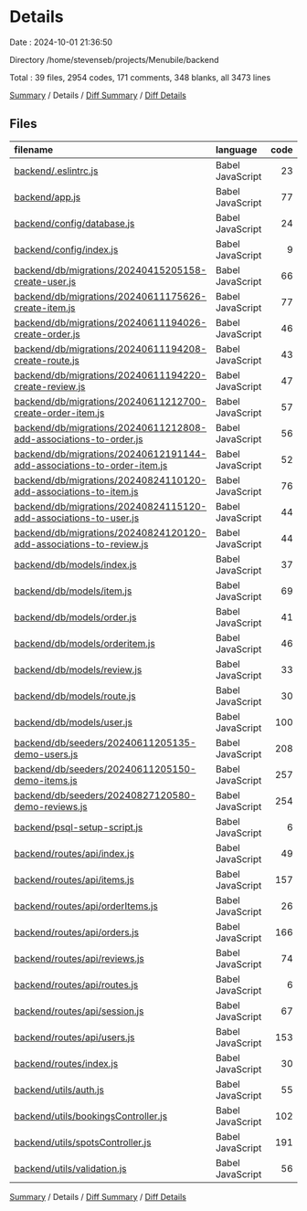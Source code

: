 # Details

Date : 2024-10-01 21:36:50

Directory /home/stevenseb/projects/Menubile/backend

Total : 39 files,  2954 codes, 171 comments, 348 blanks, all 3473 lines

[Summary](results.md) / Details / [Diff Summary](diff.md) / [Diff Details](diff-details.md)

## Files
| filename | language | code | comment | blank | total |
| :--- | :--- | ---: | ---: | ---: | ---: |
| [backend/.eslintrc.js](/backend/.eslintrc.js) | Babel JavaScript | 23 | 0 | 1 | 24 |
| [backend/app.js](/backend/app.js) | Babel JavaScript | 77 | 13 | 17 | 107 |
| [backend/config/database.js](/backend/config/database.js) | Babel JavaScript | 24 | 0 | 2 | 26 |
| [backend/config/index.js](/backend/config/index.js) | Babel JavaScript | 9 | 0 | 1 | 10 |
| [backend/db/migrations/20240415205158-create-user.js](/backend/db/migrations/20240415205158-create-user.js) | Babel JavaScript | 66 | 0 | 4 | 70 |
| [backend/db/migrations/20240611175626-create-item.js](/backend/db/migrations/20240611175626-create-item.js) | Babel JavaScript | 77 | 0 | 3 | 80 |
| [backend/db/migrations/20240611194026-create-order.js](/backend/db/migrations/20240611194026-create-order.js) | Babel JavaScript | 46 | 0 | 3 | 49 |
| [backend/db/migrations/20240611194208-create-route.js](/backend/db/migrations/20240611194208-create-route.js) | Babel JavaScript | 43 | 0 | 3 | 46 |
| [backend/db/migrations/20240611194220-create-review.js](/backend/db/migrations/20240611194220-create-review.js) | Babel JavaScript | 47 | 1 | 4 | 52 |
| [backend/db/migrations/20240611212700-create-order-item.js](/backend/db/migrations/20240611212700-create-order-item.js) | Babel JavaScript | 57 | 0 | 3 | 60 |
| [backend/db/migrations/20240611212808-add-associations-to-order.js](/backend/db/migrations/20240611212808-add-associations-to-order.js) | Babel JavaScript | 56 | 0 | 4 | 60 |
| [backend/db/migrations/20240612191144-add-associations-to-order-item.js](/backend/db/migrations/20240612191144-add-associations-to-order-item.js) | Babel JavaScript | 52 | 0 | 9 | 61 |
| [backend/db/migrations/20240824110120-add-associations-to-item.js](/backend/db/migrations/20240824110120-add-associations-to-item.js) | Babel JavaScript | 76 | 5 | 8 | 89 |
| [backend/db/migrations/20240824115120-add-associations-to-user.js](/backend/db/migrations/20240824115120-add-associations-to-user.js) | Babel JavaScript | 44 | 5 | 8 | 57 |
| [backend/db/migrations/20240824120120-add-associations-to-review.js](/backend/db/migrations/20240824120120-add-associations-to-review.js) | Babel JavaScript | 44 | 4 | 7 | 55 |
| [backend/db/models/index.js](/backend/db/models/index.js) | Babel JavaScript | 37 | 0 | 7 | 44 |
| [backend/db/models/item.js](/backend/db/models/item.js) | Babel JavaScript | 69 | 0 | 1 | 70 |
| [backend/db/models/order.js](/backend/db/models/order.js) | Babel JavaScript | 41 | 0 | 2 | 43 |
| [backend/db/models/orderitem.js](/backend/db/models/orderitem.js) | Babel JavaScript | 46 | 0 | 2 | 48 |
| [backend/db/models/review.js](/backend/db/models/review.js) | Babel JavaScript | 33 | 0 | 1 | 34 |
| [backend/db/models/route.js](/backend/db/models/route.js) | Babel JavaScript | 30 | 0 | 2 | 32 |
| [backend/db/models/user.js](/backend/db/models/user.js) | Babel JavaScript | 100 | 0 | 4 | 104 |
| [backend/db/seeders/20240611205135-demo-users.js](/backend/db/seeders/20240611205135-demo-users.js) | Babel JavaScript | 208 | 0 | 5 | 213 |
| [backend/db/seeders/20240611205150-demo-items.js](/backend/db/seeders/20240611205150-demo-items.js) | Babel JavaScript | 257 | 0 | 7 | 264 |
| [backend/db/seeders/20240827120580-demo-reviews.js](/backend/db/seeders/20240827120580-demo-reviews.js) | Babel JavaScript | 254 | 0 | 7 | 261 |
| [backend/psql-setup-script.js](/backend/psql-setup-script.js) | Babel JavaScript | 6 | 0 | 2 | 8 |
| [backend/routes/api/index.js](/backend/routes/api/index.js) | Babel JavaScript | 49 | 4 | 18 | 71 |
| [backend/routes/api/items.js](/backend/routes/api/items.js) | Babel JavaScript | 157 | 7 | 26 | 190 |
| [backend/routes/api/orderItems.js](/backend/routes/api/orderItems.js) | Babel JavaScript | 26 | 2 | 5 | 33 |
| [backend/routes/api/orders.js](/backend/routes/api/orders.js) | Babel JavaScript | 166 | 80 | 34 | 280 |
| [backend/routes/api/reviews.js](/backend/routes/api/reviews.js) | Babel JavaScript | 74 | 7 | 13 | 94 |
| [backend/routes/api/routes.js](/backend/routes/api/routes.js) | Babel JavaScript | 6 | 4 | 12 | 22 |
| [backend/routes/api/session.js](/backend/routes/api/session.js) | Babel JavaScript | 67 | 4 | 18 | 89 |
| [backend/routes/api/users.js](/backend/routes/api/users.js) | Babel JavaScript | 153 | 8 | 28 | 189 |
| [backend/routes/index.js](/backend/routes/index.js) | Babel JavaScript | 30 | 7 | 7 | 44 |
| [backend/utils/auth.js](/backend/utils/auth.js) | Babel JavaScript | 55 | 6 | 19 | 80 |
| [backend/utils/bookingsController.js](/backend/utils/bookingsController.js) | Babel JavaScript | 102 | 2 | 16 | 120 |
| [backend/utils/spotsController.js](/backend/utils/spotsController.js) | Babel JavaScript | 191 | 7 | 24 | 222 |
| [backend/utils/validation.js](/backend/utils/validation.js) | Babel JavaScript | 56 | 5 | 11 | 72 |

[Summary](results.md) / Details / [Diff Summary](diff.md) / [Diff Details](diff-details.md)